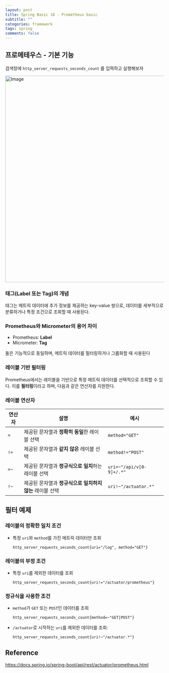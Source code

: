 ```yaml
---
layout: post
title: Spring Basic 18 - Prometheus basic
subtitle: ""
categories: framework
tags: spring
comments: false
---
```


## **프로메테우스** - **기본** **기능**

검색창에 `http_server_requests_seconds_count` 를 입력하고 실행해보자

<img width="654" alt="Image" src="https://github.com/user-attachments/assets/48e9f44f-abfe-4502-9cb0-cdb5f56f6416" />

### **태그(Label 또는 Tag)의 개념**

태그는 메트릭 데이터에 추가 정보를 제공하는 key-value 쌍으로, 데이터를 세부적으로 분류하거나 특정 조건으로 조회할 때 사용된다.

### **Prometheus와 Micrometer의 용어 차이**

- Prometheus: **Label**
- Micrometer: **Tag**

둘은 기능적으로 동일하며, 메트릭 데이터를 필터링하거나 그룹화할 때 사용된다

### **레이블 기반 필터링**

Prometheus에서는 레이블을 기반으로 특정 메트릭 데이터를 선택적으로 조회할 수 있다. 이를 **필터링**이라고 하며, 다음과 같은 연산자를 지원한다.

### **레이블 연산자**

| 연산자 | 설명 | 예시 |
| --- | --- | --- |
| `=` | 제공된 문자열과 **정확히 동일**한 레이블 선택 | `method="GET"` |
| `!=` | 제공된 문자열과 **같지 않은** 레이블 선택 | `method!="POST"` |
| `=~` | 제공된 문자열과 **정규식으로 일치**하는 레이블 선택 | `uri=~"/api/v[0-9]+/.*"` |
| `!~` | 제공된 문자열과 **정규식으로 일치하지 않는** 레이블 선택 | `uri!~"/actuator.*"` |

## **필터 예제**

### **레이블의 정확한 일치 조건**

- 특정 `uri`와 `method`를 가진 메트릭 데이터만 조회

    ```
    http_server_requests_seconds_count{uri="/log", method="GET"}
    ```

### **레이블의 부정 조건**

- 특정 `uri`를 제외한 데이터를 조회

    ```
    http_server_requests_seconds_count{uri!="/actuator/prometheus"}
    ```

### **정규식을 사용한 조건**

- `method`가 `GET` 또는 `POST`인 데이터를 조회

    ```
    http_server_requests_seconds_count{method=~"GET|POST"}
    ```

- `/actuator`로 시작하는 `uri`를 제외한 데이터를 조회:

    ```
    http_server_requests_seconds_count{uri!~"/actuator.*"}
    ```



## Reference

<https://docs.spring.io/spring-boot/api/rest/actuator/prometheus.html>
